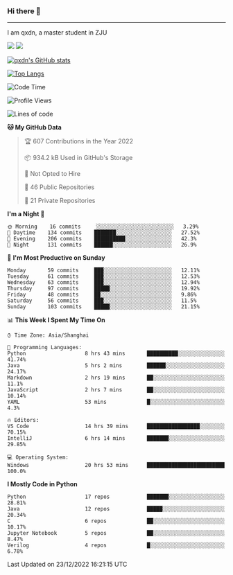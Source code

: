 ### Hi there 👋
---

I am qxdn, a master student in ZJU

[![](https://img.shields.io/badge/blog-qxdn-brightgreen?style=for-the-badge&logo=hexo)](https://qianxu.run) [![](https://img.shields.io/badge/bilibili-qxdn-ff69b4?style=for-the-badge&logo=Bilibili)](https://space.bilibili.com/11674667)


[![qxdn's GitHub stats](https://github-readme-stats.vercel.app/api?username=qxdn&count_private=true&show_icons=true)](https://github.com/qxdn)

[![Top Langs](https://github-readme-stats.vercel.app/api/top-langs/?username=qxdn&layout=compact)](https://github.com/qxdn)

<!--START_SECTION:waka-->
![Code Time](http://img.shields.io/badge/Code%20Time-693%20hrs%2036%20mins-blue)

![Profile Views](http://img.shields.io/badge/Profile%20Views-26-blue)

![Lines of code](https://img.shields.io/badge/From%20Hello%20World%20I%27ve%20Written-1%20Million%20lines%20of%20code-blue)

**🐱 My GitHub Data** 

> 🏆 607 Contributions in the Year 2022
 > 
> 📦 934.2 kB Used in GitHub's Storage 
 > 
> 🚫 Not Opted to Hire
 > 
> 📜 46 Public Repositories 
 > 
> 🔑 21 Private Repositories  
 > 
**I'm a Night 🦉** 

```text
🌞 Morning    16 commits     ░░░░░░░░░░░░░░░░░░░░░░░░░   3.29% 
🌆 Daytime    134 commits    ███████░░░░░░░░░░░░░░░░░░   27.52% 
🌃 Evening    206 commits    ██████████░░░░░░░░░░░░░░░   42.3% 
🌙 Night      131 commits    ██████░░░░░░░░░░░░░░░░░░░   26.9%

```
📅 **I'm Most Productive on Sunday** 

```text
Monday       59 commits     ███░░░░░░░░░░░░░░░░░░░░░░   12.11% 
Tuesday      61 commits     ███░░░░░░░░░░░░░░░░░░░░░░   12.53% 
Wednesday    63 commits     ███░░░░░░░░░░░░░░░░░░░░░░   12.94% 
Thursday     97 commits     █████░░░░░░░░░░░░░░░░░░░░   19.92% 
Friday       48 commits     ██░░░░░░░░░░░░░░░░░░░░░░░   9.86% 
Saturday     56 commits     ███░░░░░░░░░░░░░░░░░░░░░░   11.5% 
Sunday       103 commits    █████░░░░░░░░░░░░░░░░░░░░   21.15%

```


📊 **This Week I Spent My Time On** 

```text
⌚︎ Time Zone: Asia/Shanghai

💬 Programming Languages: 
Python                   8 hrs 43 mins       ██████████░░░░░░░░░░░░░░░   41.74% 
Java                     5 hrs 2 mins        ██████░░░░░░░░░░░░░░░░░░░   24.17% 
Markdown                 2 hrs 19 mins       ██░░░░░░░░░░░░░░░░░░░░░░░   11.1% 
JavaScript               2 hrs 7 mins        ██░░░░░░░░░░░░░░░░░░░░░░░   10.14% 
YAML                     53 mins             █░░░░░░░░░░░░░░░░░░░░░░░░   4.3%

🔥 Editors: 
VS Code                  14 hrs 39 mins      █████████████████░░░░░░░░   70.15% 
IntelliJ                 6 hrs 14 mins       ███████░░░░░░░░░░░░░░░░░░   29.85%

💻 Operating System: 
Windows                  20 hrs 53 mins      █████████████████████████   100.0%

```

**I Mostly Code in Python** 

```text
Python                   17 repos            ███████░░░░░░░░░░░░░░░░░░   28.81% 
Java                     12 repos            █████░░░░░░░░░░░░░░░░░░░░   20.34% 
C                        6 repos             ██░░░░░░░░░░░░░░░░░░░░░░░   10.17% 
Jupyter Notebook         5 repos             ██░░░░░░░░░░░░░░░░░░░░░░░   8.47% 
Verilog                  4 repos             █░░░░░░░░░░░░░░░░░░░░░░░░   6.78%

```



 Last Updated on 23/12/2022 16:21:15 UTC
<!--END_SECTION:waka-->

<!--
**qxdn/qxdn** is a ✨ _special_ ✨ repository because its `README.md` (this file) appears on your GitHub profile.

Here are some ideas to get you started:

- 🔭 I’m currently working on ...
- 🌱 I’m currently learning ...
- 👯 I’m looking to collaborate on ...
- 🤔 I’m looking for help with ...
- 💬 Ask me about ...
- 📫 How to reach me: ...
- 😄 Pronouns: ...
- ⚡ Fun fact: ...
-->
